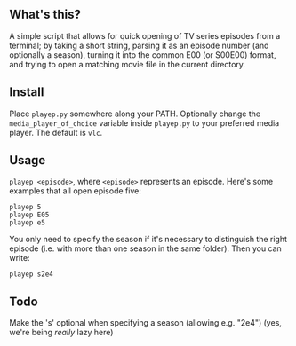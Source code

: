 ## What's this?

A simple script that allows for quick opening of TV series episodes from a 
terminal; by taking a short string, parsing it as an episode number (and 
optionally a season), turning it into the common E00 (or S00E00) format, 
and trying to open a matching movie file in the current directory.

## Install

Place `playep.py` somewhere along your PATH. Optionally change the 
`media_player_of_choice` variable inside `playep.py` to your preferred media 
player. The default is `vlc`.

## Usage

`playep <episode>`, where `<episode>` represents an episode. Here's some 
examples that all open episode five:

    playep 5
    playep E05
    playep e5

You only need to specify the season if it's necessary to distinguish the right 
episode (i.e. with more than one season in the same folder). Then you can write:

    playep s2e4

## Todo

Make the 's' optional when specifying a season (allowing e.g. "2e4") (yes, 
we're being *really* lazy here)
